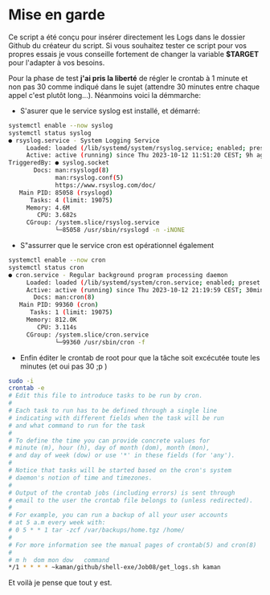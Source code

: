 # Mise en garde
Ce script a été conçu pour insérer directement les Logs dans le dossier Github du créateur
du script. Si vous souhaitez tester ce script pour vos propres essais je vous conseille
fortement de changer la variable **$TARGET** pour l'adapter à vos besoins.

Pour la phase de test **j'ai pris la liberté** de régler le crontab à 1 minute et non pas 30 comme
indiqué dans le sujet (attendre 30 minutes entre chaque appel c'est plutôt long...). Néanmoins voici
la démmarche:
- S'asurer que le service syslog est installé, et démarré:
```bash
systemctl enable --now syslog
systemctl status syslog
● rsyslog.service - System Logging Service
     Loaded: loaded (/lib/systemd/system/rsyslog.service; enabled; preset: enabled)
     Active: active (running) since Thu 2023-10-12 11:51:20 CEST; 9h ago
TriggeredBy: ● syslog.socket
       Docs: man:rsyslogd(8)
             man:rsyslog.conf(5)
             https://www.rsyslog.com/doc/
   Main PID: 85058 (rsyslogd)
      Tasks: 4 (limit: 19075)
     Memory: 4.6M
        CPU: 3.682s
     CGroup: /system.slice/rsyslog.service
             └─85058 /usr/sbin/rsyslogd -n -iNONE
```

- S"assurrer que le service cron est opérationnel également
```bash
systemctl enable --now cron
systemctl status cron
● cron.service - Regular background program processing daemon
     Loaded: loaded (/lib/systemd/system/cron.service; enabled; preset: enabled)
     Active: active (running) since Thu 2023-10-12 21:19:59 CEST; 30min ago
       Docs: man:cron(8)
   Main PID: 99360 (cron)
      Tasks: 1 (limit: 19075)
     Memory: 812.0K
        CPU: 3.114s
     CGroup: /system.slice/cron.service
             └─99360 /usr/sbin/cron -f
```

- Enfin éditer le crontab de root pour que la tâche soit excécutée toute les minutes (et oui pas 30 ;p )
```bash
sudo -i
crontab -e
# Edit this file to introduce tasks to be run by cron.
# 
# Each task to run has to be defined through a single line
# indicating with different fields when the task will be run
# and what command to run for the task
# 
# To define the time you can provide concrete values for
# minute (m), hour (h), day of month (dom), month (mon),
# and day of week (dow) or use '*' in these fields (for 'any').
# 
# Notice that tasks will be started based on the cron's system
# daemon's notion of time and timezones.
# 
# Output of the crontab jobs (including errors) is sent through
# email to the user the crontab file belongs to (unless redirected).
# 
# For example, you can run a backup of all your user accounts
# at 5 a.m every week with:
# 0 5 * * 1 tar -zcf /var/backups/home.tgz /home/
# 
# For more information see the manual pages of crontab(5) and cron(8)
# 
# m h  dom mon dow   command
*/1 * * * * ~kaman/github/shell-exe/Job08/get_logs.sh kaman
```

Et voilà je pense que tout y est.
